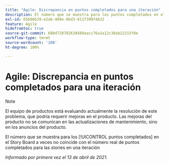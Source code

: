 ```yaml
---
title: "Agile: Discrepancia en puntos completados para una iteración"
description: El número que se muestra para los puntos completados en el Story Board a veces no coincide con el número real de puntos completados para las stories en una iteración
exl-id: 65696b39-e2ab-409e-8bd3-811f399f4622
feature: Agile
hidefromtoc: true
source-git-commit: 688d728782638489aacc76a1a12c38ab12215f8e
workflow-type: tm+mt
source-wordcount: '100'
ht-degree: 100%

---
```


# Agile: Discrepancia en puntos completados para una iteración

<!--Converted to story-->

>[!NOTE]
>
>El equipo de productos está evaluando actualmente la resolución de este problema, que podría requerir mejoras en el producto. Las mejoras del producto no se comunican en las actualizaciones de mantenimiento, sino en los anuncios del producto.

El número que se muestra para los [!UICONTROL puntos completados] en el Story Board a veces no coincide con el número real de puntos completados para las stories en una iteración

_Informado por primera vez el 13 de abril de 2021._
